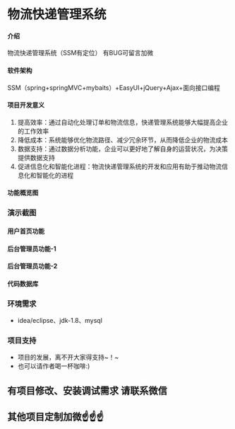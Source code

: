 # 物流快递管理系统

#### 介绍
物流快递管理系统（SSM有定位）
有BUG可留言加微

#### 软件架构
SSM（spring+springMVC+mybaits）+EasyUI+jQuery+Ajax+面向接口编程


#### 项目开发意义

1.  提高效率：通过自动化处理订单和物流信息，快递管理系统能够大幅提高企业的工作效率
2.  降低成本：系统能够优化物流路径、减少冗余环节，从而降低企业的物流成本
3.  数据支持：通过数据分析功能，企业可以更好地了解自身的运营状况，为决策提供数据支持
4.  促进信息化和智能化进程：物流快递管理系统的开发和应用有助于推动物流信息化和智能化的进程


#### 功能概览图


### 演示截图
#### 用户首页功能


#### 后台管理员功能-1


#### 后台管理员功能-2


#### 代码数据库



### 环境需求
- idea/eclipse、jdk-1.8、mysql

### 项目支持
- 项目的发展，离不开大家得支持~！~
- 也可以请作者喝一杯咖啡:)


## 有项目修改、安装调试需求 请联系微信


## 其他项目定制加微☝☝☝


